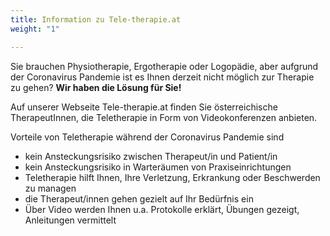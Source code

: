 ```yaml
---
title: Information zu Tele-therapie.at
weight: "1"

---
```

Sie brauchen Physiotherapie, Ergotherapie oder Logopädie, aber aufgrund der Coronavirus Pandemie ist es Ihnen derzeit nicht möglich zur Therapie zu gehen? **Wir haben die Lösung für Sie!**

Auf unserer Webseite Tele-therapie.at finden Sie österreichische TherapeutInnen, die Teletherapie in Form von Videokonferenzen anbieten.  

<!--more-->

Vorteile von Teletherapie während der Coronavirus Pandemie sind

* kein Ansteckungsrisiko zwischen Therapeut/in und Patient/in
* kein Ansteckungsrisiko in Warteräumen von Praxiseinrichtungen
* Teletherapie hilft Ihnen, Ihre Verletzung, Erkrankung oder Beschwerden zu managen
* die Therapeut/innen gehen gezielt auf Ihr Bedürfnis ein
* Über Video werden Ihnen u.a. Protokolle erklärt, Übungen gezeigt, Anleitungen vermittelt